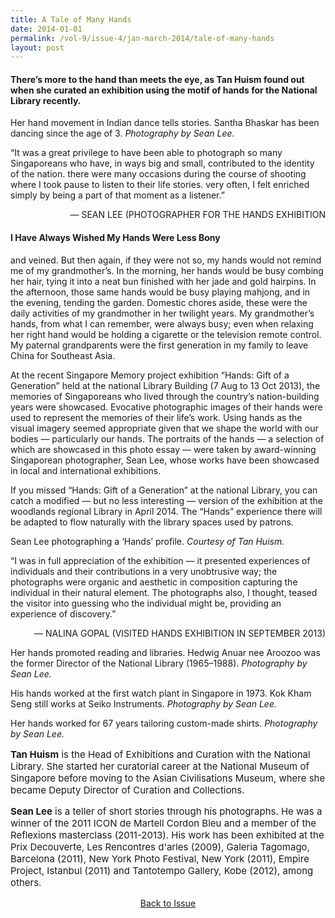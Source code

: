 ```yaml
---
title: A Tale of Many Hands
date: 2014-01-01
permalink: /vol-9/issue-4/jan-march-2014/tale-of-many-hands
layout: post
---
```

#### There’s more to the hand than meets the eye, as **Tan Huism** found out when she curated an exhibition using the motif of hands for the National Library recently.

Her hand movement in Indian dance tells stories. Santha Bhaskar has been dancing since the age of 3. <i>Photography by Sean Lee.</i>

“It was a great privilege to have been able to photograph so many Singaporeans who have, in ways big and small, contributed to the identity of the nation. there were many occasions during the course of shooting where I took pause to listen to their life stories. very often, I felt enriched simply by being a part of that moment as a listener.” 

<div style="text-align: right">— SEAN LEE (PHOTOGRAPHER FOR THE HANDS EXHIBITION</div>

#### I Have Always Wished My Hands Were Less Bony

and veined. But then again, if they were not so, my hands would not remind me of my grandmother’s. In the morning, her hands would be busy combing her hair, tying it into a neat bun finished with her jade and gold hairpins. In the afternoon, those same hands would be busy playing mahjong, and in the evening, tending the garden. Domestic chores aside, these were the daily activities of my grandmother in her twilight years. My grandmother’s hands, from what I can remember, were always busy; even when relaxing her right hand would be holding a cigarette or the television remote control. My paternal grandparents were the first generation in my family to leave China for Southeast Asia.

At the recent Singapore Memory project exhibition “Hands: Gift of a Generation” held at the national Library Building (7 Aug to 13 Oct 2013), the memories of Singaporeans who lived through the country’s nation-building years were showcased. Evocative photographic images of their hands were used to represent the memories of their life’s work. Using hands as the visual imagery seemed appropriate given that we shape the world with our bodies — particularly our hands. The portraits of the hands — a selection of which are showcased in this photo essay — were taken by award-winning Singaporean photographer, Sean Lee, whose works have been showcased in local and international exhibitions.

If you missed “Hands: Gift of a Generation” at the national Library, you can catch a modified — but no less interesting — version of the exhibition at the woodlands regional Library in April 2014. The “Hands” experience there will be adapted to flow naturally with the library spaces used by patrons. 

Sean Lee photographing a ‘Hands’ profile. <i>Courtesy of Tan Huism.</i>

“I was in full appreciation of the exhibition — it presented experiences of individuals and their contributions in a very unobtrusive way; the photographs were organic and aesthetic in composition capturing the individual in their natural element. The photographs also, I thought, teased the visitor into guessing who the individual might be, providing an experience of discovery.” 

<div style="text-align: right">— NALINA GOPAL (VISITED HANDS EXHIBITION IN SEPTEMBER 2013)</div>

Her hands promoted reading and libraries. Hedwig Anuar nee Aroozoo was the former Director of the National Library (1965–1988). <i>Photography by Sean Lee.</i>

His hands worked at the first watch plant in Singapore in 1973. Kok Kham Seng still works at Seiko Instruments. <i>Photography by Sean Lee.</i>

Her hands worked for 67 years tailoring custom-made shirts. <i>Photography by Sean Lee.</i>

<p style="font-size:15px;"><b>Tan Huism</b> is the Head of Exhibitions and Curation with the National Library. She started her curatorial career at the National Museum of Singapore before moving to the Asian Civilisations Museum, where she became Deputy Director of Curation and Collections.</p>

<p style="font-size:15px;"><b>Sean Lee</b> is a teller of short stories through his photographs. He was a winner of the 2011 ICON de Martell Cordon Bleu and a member of the Reflexions masterclass (2011-2013). His work has been exhibited at the Prix Decouverte, Les Rencontres d'arles (2009), Galeria Tagomago, Barcelona (2011), New York Photo Festival, New York (2011), Empire Project, Istanbul (2011) and Tantotempo Gallery, Kobe (2012), among others.</p>

<a href="https://biblioasia.nlb.gov.sg/vol-9/issue-4/jan-mar-2014/"><center>Back to Issue</center></a>